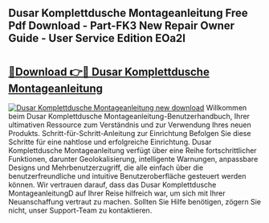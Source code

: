 ## Dusar Komplettdusche Montageanleitung Free Pdf Download - Part-FK3 New Repair Owner Guide - User Service Edition EOa2I

# <h2><a href="http://df7bpof.blite.top/?on=Dusar+Komplettdusche+Montageanleitung">🔗Download 👉🔴 Dusar Komplettdusche Montageanleitung</a></h2>

[![Dusar Komplettdusche Montageanleitung new download](https://i.imgur.com/lujVjoI.png)](http://df7bpof.blite.top/?on=Dusar+Komplettdusche+Montageanleitung)
Willkommen beim Dusar Komplettdusche Montageanleitung-Benutzerhandbuch, Ihrer ultimativen Ressource zum Verständnis und zur Verwendung Ihres neuen Produkts. Schritt-für-Schritt-Anleitung zur Einrichtung Befolgen Sie diese Schritte für eine nahtlose und erfolgreiche Einrichtung. Dusar Komplettdusche Montageanleitung verfügt über eine Reihe fortschrittlicher Funktionen, darunter Geolokalisierung, intelligente Warnungen, anpassbare Designs und Mehrbenutzerzugriff, die alle einfach über die benutzerfreundliche und intuitive Benutzeroberfläche gesteuert werden können. Wir vertrauen darauf, dass das Dusar Komplettdusche MontageanleitungD auf Ihrer Reise hilfreich war, um sich mit Ihrer Neuanschaffung vertraut zu machen. Sollten Sie Hilfe benötigen, zögern Sie nicht, unser Support-Team zu kontaktieren.
